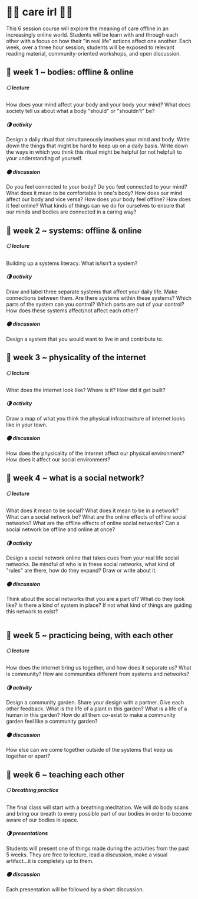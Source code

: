 # 🌿🌿 care irl 🌿🌿
This 6 session course will explore the meaning of care offline in an increasingly online world. Students will be learn with and through each other with a focus on how their "in real life" actions affect one another. Each week, over a three hour session, students will be exposed to relevant reading material, community-oriented workshops, and open discussion. 

## 🌱 week 1 ~ bodies: offline & online
##### 🌕 lecture 
How does your mind affect your body and your body your mind? What does society tell us about what a body "should" or "shouldn't" be? 
##### 🌗 activity
Design a daily ritual that simultaneously involves your mind and body. Write down the things that might be hard to keep up on a daily basis. Write down the ways in which you think this ritual might be helpful (or not helpful) to your understanding of yourself.
##### 🌑 discussion 
Do you feel connected to your body? Do you feel connected to your mind? What does it mean to be comfortable in one's body? How does our mind affect our body and vice versa? How does your body feel offline? How does it feel online? What kinds of things can we do for ourselves to ensure that our minds and bodies are connected in a caring way?

## 🌱 week 2 ~ systems: offline & online
##### 🌕 lecture 
Building up a systems literacy. What is/isn't a system? 
##### 🌗 activity
Draw and label three separate systems that affect your daily life. Make connections between them. Are there systems within these systems? Which parts of the system can you control? Which parts are out of your control? How does these systems affect/not affect each other?
##### 🌑 discussion 
Design a system that you would want to live in and contribute to. 

## 🌱 week 3 ~ physicality of the internet
##### 🌕 lecture 
What does the internet look like? Where is it? How did it get built?
##### 🌗 activity
Draw a map of what you think the physical infrastructure of internet looks like in your town. 
##### 🌑 discussion 
How does the physicality of the Internet affect our physical environment? How does it affect our social environment? 

## 🌱 week 4 ~ what is a social network?
##### 🌕 lecture 
What does it mean to be social? What does it mean to be in a network? What can a social network be? What are the online effects of offline social networks? What are the offline effects of online social networks? Can a social network be offline and online at once? 
##### 🌗 activity
Design a social network online that takes cues from your real life social networks. Be mindful of who is in these social networks, what kind of "rules" are there, how do they expand? Draw or write about it.
##### 🌑 discussion  
Think about the social networks that you are a part of? What do they look like? Is there a kind of system in place? If not what kind of things are guiding this network to exist?

![]()

## 🌱 week 5 ~ practicing being, with each other 
##### 🌕 lecture 
How does the internet bring us together, and how does it separate us? What is community? How are communities different from systems and networks? 
##### 🌗 activity
Design a community garden. Share your design with a partner. Give each other feedback. What is the life of a plant in this garden? What is a life of a human in this garden? How do all them co-exist to make a community garden feel like a community garden?
##### 🌑 discussion 
How else can we come together outside of the systems that keep us together or apart? 

## 🌱 week 6 ~ teaching each other
##### 🌕 breathing practice 
The final class will start with a breathing meditation. We will do body scans and bring our breath to every possible part of our bodies in order to become aware of our bodies in space. 
##### 🌗 presentations
Students will present one of things made during the activities from the past 5 weeks. They are free to lecture, lead a discussion, make a visual artifact...it is completely up to them.
##### 🌑 discussion  
Each presentation will be followed by a short discussion. 


